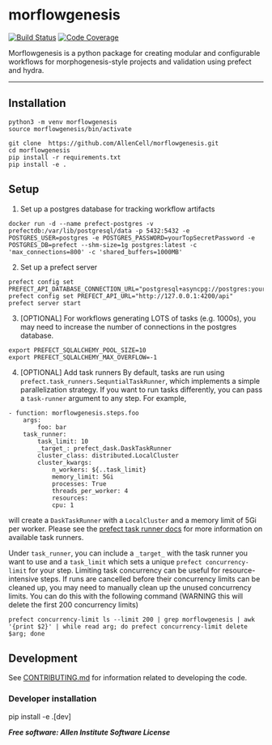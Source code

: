 # morflowgenesis

[![Build Status](https://github.com/AllenCell/morflowgenesis/workflows/Build%20Master/badge.svg)](https://github.com/AllenCell/morflowgenesis/actions)
[![Code Coverage](https://codecov.io/gh/AllenCell/morflowgenesis/branch/master/graph/badge.svg)](https://codecov.io/gh/AllenCell/morflowgenesis)

Morflowgenesis is a python package for creating modular and configurable workflows for morphogenesis-style projects and validation using prefect and hydra.

______________________________________________________________________

## Installation

```
python3 -m venv morflowgenesis
source morflowgenesis/bin/activate

git clone  https://github.com/AllenCell/morflowgenesis.git
cd morflowgenesis
pip install -r requirements.txt
pip install -e .
```

## Setup

1. Set up a postgres database for tracking workflow artifacts

```
docker run -d --name prefect-postgres -v prefectdb:/var/lib/postgresql/data -p 5432:5432 -e POSTGRES_USER=postgres -e POSTGRES_PASSWORD=yourTopSecretPassword -e POSTGRES_DB=prefect --shm-size=1g postgres:latest -c 'max_connections=800' -c 'shared_buffers=1000MB'
```

2. Set up a prefect server

```
prefect config set PREFECT_API_DATABASE_CONNECTION_URL="postgresql+asyncpg://postgres:yourTopSecretPassword@localhost:5432/prefect"
prefect config set PREFECT_API_URL="http://127.0.0.1:4200/api"
prefect server start
```

3. \[OPTIONAL\] For workflows generating LOTS of tasks (e.g. 1000s), you may need to increase the number of connections in the postgres database.

```
export PREFECT_SQLALCHEMY_POOL_SIZE=10
export PREFECT_SQLALCHEMY_MAX_OVERFLOW=-1
```

4. \[OPTIONAL\] Add task runners
   By default, tasks are run using `prefect.task_runners.SequntialTaskRunner`, which implements a simple parallelization strategy. If you want to run tasks differently, you can pass a `task-runner` argument to any step. For example,

```
- function: morflowgenesis.steps.foo
    args:
        foo: bar
    task_runner:
        task_limit: 10
        _target_: prefect_dask.DaskTaskRunner
        cluster_class: distributed.LocalCluster
        cluster_kwargs:
            n_workers: ${..task_limit}
            memory_limit: 5Gi
            processes: True
            threads_per_worker: 4
            resources:
            cpu: 1
```

will create a `DaskTaskRunner` with a `LocalCluster` and a memory limit of 5Gi per worker. Please see the [prefect task runner docs](https://docs.prefect.io/latest/concepts/task-runners/) for more information on available task runners.

Under `task_runner`, you can include a `_target_` with the task runner you want to use and a `task_limit` which sets a unique `prefect concurrency-limit` for your step. Limiting task concurrency can be useful for resource-intensive steps.
If runs are cancelled before their concurrency limits can be cleaned up, you may need to manually clean up the unused concurrency limits. You can do this with the following command (WARNING this will delete the first 200 concurrency limits)
```
prefect concurrency-limit ls --limit 200 | grep morflowgenesis | awk '{print $2}' | while read arg; do prefect concurrency-limit delete $arg; done
```

## Development

See [CONTRIBUTING.md](CONTRIBUTING.md) for information related to developing the code.

### Developer installation

pip install -e .\[dev\]

***Free software: Allen Institute Software License***

